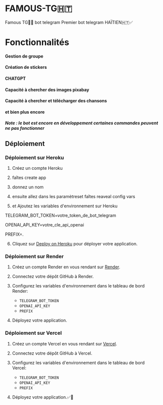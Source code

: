 # FAMOUS-TG🇭🇹
Famous TG🔰✅ bot telegram   Premier bot telegram HAÏTIEN🇭🇹✅
# Fonctionnalités 
#### Gestion de groupe
#### Création de stickers
#### CHATGPT
#### Capacité à chercher des images pixabay
#### Capacité à chercher et télécharger des chansons 
#### et bien plus encore
##### Note : le bot est encore en développement certaines commandes peuvent ne pas fonctionner 


## Déploiement

### Déploiement sur Heroku

1. Créez un compte Heroku
2. faîtes create app
3. donnez un nom
4. ensuite allez dans les paramètreset faîtes reaveal config vars

5.  et Ajoutez les variables d'environnement sur Heroku
   
   TELEGRAM_BOT_TOKEN=votre_token_de_bot_telegram
   
   OPENAI_API_KEY=votre_cle_api_openai
   
   PREFIX=.
   

6. Cliquez sur [Deploy on Heroku]() pour déployer votre application.

### Déploiement sur Render

1. Créez un compte Render en vous rendant sur [Render](https://render.com/).
2. Connectez votre dépôt GitHub à Render.
3. Configurez les variables d'environnement dans le tableau de bord Render:
   - `TELEGRAM_BOT_TOKEN`
   - `OPENAI_API_KEY`
   - `PREFIX`

4. Déployez votre application.

### Déploiement sur Vercel

1. Créez un compte Vercel en vous rendant sur [Vercel](https://vercel.com/).
2. Connectez votre dépôt GitHub à Vercel.
3. Configurez les variables d'environnement dans le tableau de bord Vercel:
   - `TELEGRAM_BOT_TOKEN`
   - `OPENAI_API_KEY`
   - `PREFIX`

4. Déployez votre application.✅🔰

